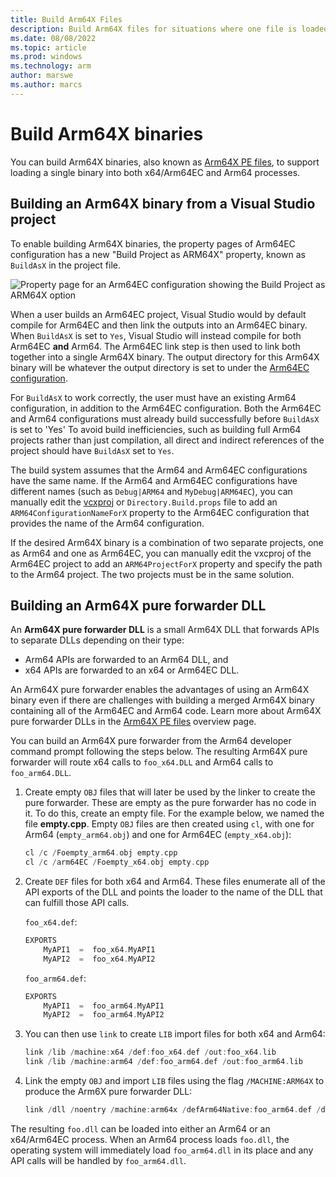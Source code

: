 ```yaml
---
title: Build Arm64X Files
description: Build Arm64X files for situations where one file is loaded into both x64/Arm64EC and Arm64 processes.
ms.date: 08/08/2022
ms.topic: article
ms.prod: windows
ms.technology: arm
author: marswe
ms.author: marcs
---
```


# Build Arm64X binaries

You can build Arm64X binaries, also known as [Arm64X PE files](./arm64x-pe.md), to support loading a single binary into both x64/Arm64EC and Arm64 processes.

## Building an Arm64X binary from a Visual Studio project

To enable building Arm64X binaries, the property pages of Arm64EC configuration has a new "Build Project as ARM64X" property, known as `BuildAsX` in the project file.

![Property page for an Arm64EC configuration showing the Build Project as ARM64X option](./images/arm64x-build.png)

When a user builds an Arm64EC project, Visual Studio would by default compile for Arm64EC and then link the outputs into an Arm64EC binary. When `BuildAsX` is set to `Yes`, Visual Studio will instead compile for both Arm64EC **and** Arm64. The Arm64EC link step is then used to link both together into a single Arm64X binary. The output directory for this Arm64X binary will be whatever the output directory is set to under the [Arm64EC configuration](./arm64ec-build.md).

For `BuildAsX` to work correctly, the user must have an existing Arm64 configuration, in addition to the Arm64EC configuration. Both the Arm64EC and Arm64 configurations must already build successfully before `BuildAsX` is set to 'Yes' To avoid build inefficiencies, such as building full Arm64 projects rather than just compilation, all direct and indirect references of the project should have `BuildAsX` set to `Yes`.

The build system assumes that the Arm64 and Arm64EC configurations have the same name. If the Arm64 and Arm64EC configurations have different names (such as `Debug|ARM64` and `MyDebug|ARM64EC`), you can manually edit the [vcxproj](/cpp/build/reference/vcxproj-file-structure) or `Directory.Build.props` file to add an `ARM64ConfigurationNameForX` property to the Arm64EC configuration that provides the name of the Arm64 configuration.

If the desired Arm64X binary is a combination of two separate projects, one as Arm64 and one as Arm64EC, you can manually edit the vxcproj of the Arm64EC project to add an `ARM64ProjectForX` property and specify the path to the Arm64 project. The two projects must be in the same solution.

## Building an Arm64X pure forwarder DLL

An **Arm64X pure forwarder DLL** is a small Arm64X DLL that forwards APIs to separate DLLs depending on their type:

- Arm64 APIs are forwarded to an Arm64 DLL, and
- x64 APIs are forwarded to an x64 or Arm64EC DLL.

An Arm64X pure forwarder enables the advantages of using an Arm64X binary even if there are challenges with building a merged Arm64X binary containing all of the Arm64EC and Arm64 code. Learn more about Arm64X pure forwarder DLLs in the [Arm64X PE files](./arm64x-pe.md) overview page.

You can build an Arm64X pure forwarder from the Arm64 developer command prompt following the steps below. The resulting Arm64X pure forwarder will route x64 calls to `foo_x64.DLL` and Arm64 calls to `foo_arm64.DLL`.

1. Create empty `OBJ` files that will later be used by the linker to create the pure forwarder. These are empty as the pure forwarder has no code in it. To do this, create an empty file. For the example below, we named the file **empty.cpp**. Empty `OBJ` files are then created using `cl`, with one for Arm64 (`empty_arm64.obj`) and one for Arm64EC (`empty_x64.obj`):

    ```cpp
    cl /c /Foempty_arm64.obj empty.cpp
    cl /c /arm64EC /Foempty_x64.obj empty.cpp
    ```

2. Create `DEF` files for both x64 and Arm64. These files enumerate all of the API exports of the DLL and points the loader to the name of the DLL that can fulfill those API calls.

    `foo_x64.def`:

    ```cpp
    EXPORTS
        MyAPI1  =  foo_x64.MyAPI1
        MyAPI2  =  foo_x64.MyAPI2
    ```

    `foo_arm64.def`:

    ```cpp
    EXPORTS
        MyAPI1  =  foo_arm64.MyAPI1
        MyAPI2  =  foo_arm64.MyAPI2
    ```

3. You can then use `link` to create `LIB` import files for both x64 and Arm64:

    ```cpp
    link /lib /machine:x64 /def:foo_x64.def /out:foo_x64.lib
    link /lib /machine:arm64 /def:foo_arm64.def /out:foo_arm64.lib
    ```

4. Link the empty `OBJ` and import `LIB` files using the flag `/MACHINE:ARM64X` to produce the Arm6X pure forwarder DLL:

    ```cpp
    link /dll /noentry /machine:arm64x /defArm64Native:foo_arm64.def /def:foo_x64.def empty.obj empty_x64.obj /out:foo.dll foo_arm64.lib foo_x64.lib
    ```

The resulting `foo.dll` can be loaded into either an Arm64 or an x64/Arm64EC process. When an Arm64 process loads `foo.dll`, the operating system will immediately load `foo_arm64.dll` in its place and any API calls will be handled by `foo_arm64.dll`.
